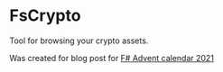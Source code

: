 # FsCrypto

Tool for browsing your crypto assets.

Was created for blog post for [F# Advent calendar 2021](https://sergeytihon.com/2021/10/18/f-advent-calendar-2021/)
